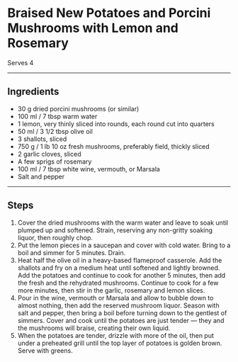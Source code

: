 # Braised New Potatoes and Porcini Mushrooms with Lemon and Rosemary

Serves 4

---

## Ingredients

* 30 g dried porcini mushrooms (or similar)
* 100 ml / 7 tbsp warm water
* 1 lemon, very thinly sliced into rounds, each round cut into quarters
* 50 ml / 3 1/2 tbsp olive oil
* 3 shallots, sliced
* 750 g / 1 lb 10 oz fresh mushrooms, preferably field, thickly sliced
* 2 garlic cloves, sliced
* A few sprigs of rosemary
* 100 ml / 7 tbsp white wine, vermouth, or Marsala
* Salt and pepper

---

## Steps

1.  Cover the dried mushrooms with the warm water and leave to soak until plumped up and softened. Strain, reserving any non-gritty soaking liquor, then roughly chop.
2.  Put the lemon pieces in a saucepan and cover with cold water. Bring to a boil and simmer for 5 minutes. Drain.
3.  Heat half the olive oil in a heavy-based flameproof casserole. Add the shallots and fry on a medium heat until softened and lightly browned. Add the potatoes and continue to cook for another 5 minutes, then add the fresh and the rehydrated mushrooms. Continue to cook for a few more minutes, then stir in the garlic, rosemary and lemon slices.
4.  Pour in the wine, vermouth or Marsala and allow to bubble down to almost nothing, then add the reserved mushroom liquor. Season with salt and pepper, then bring a boil before turning down to the gentlest of simmers. Cover and cook until the potatoes are just tender — they and the mushrooms will braise, creating their own liquid.
5.  When the potatoes are tender, drizzle with more of the oil, then put under a preheated grill until the top layer of potatoes is golden brown. Serve with greens.